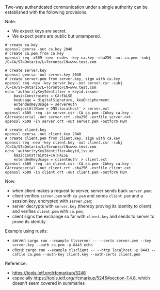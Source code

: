 Two-way authenticated communication under a single authority can be established with the following provisions.

Note:
- We expect keys are secret.
- We expect pems are public but untampered.

```
# create ca.key
openssl genrsa -out ca.key 2048
# create ca.pem from ca.key
openssl req -x509 -new -nodes -key ca.key -sha256 -out ca.pem -subj /C=CA/ST=Ontario/L=Toronto/CN=www.test.com

# create server.key
openssl genrsa -out server.key 2048
# create server.pem from server.key, sign with ca.key
openssl req -new -key server.key -out server.csr -subj /C=CA/ST=Ontario/L=Toronto/CN=www.test.com
echo 'authorityKeyIdentifier = keyid,issuer
	basicConstraints = CA:FALSE
	keyUsage = digitalSignature, keyEncipherment
	extendedKeyUsage = serverAuth
	subjectAltName = DNS:localhost' > server.ext
openssl x509 -req -in server.csr -CA ca.pem -CAkey ca.key -CAcreateserial -out server.crt -sha256 -extfile server.ext
openssl x509 -in server.crt -out server.pem -outform PEM

# create client.key
openssl genrsa -out client.key 2048
# create client.pem from client.key, sign with ca.key
openssl req -new -key client.key -out client.csr -subj /C=CA/ST=Ontario/L=Toronto/CN=www.test.com
echo 'authorityKeyIdentifier=keyid,issuer
	basicConstraints=CA:FALSE
	extendedKeyUsage = clientAuth' > client.ext
openssl x509 -req -in client.csr -CA ca.pem -CAkey ca.key -CAcreateserial -out client.crt -sha256 -extfile client.ext
openssl x509 -in client.crt -out client.pem -outform PEM
```

Now:
- when client makes a request to server, server sends back `server.pem`;
- client verifies `server.pem` with `ca.pem` and sends `client.pem` and a session key, encrypted with `server.pem`;
- server decrypts with `server.key` (thereby proving its identity to client) and verifies `client.pem` with `ca.pem`;
- client signs the exchange so far with `client.key` and sends to server to prove its identity.

Example using rustls:
- server: `cargo run --example tlsserver -- --certs server.pem --key server.key --auth ca.pem -p 8443 echo`
- client: `cargo run --example tlsclient -- --http localhost -p 8443 --cafile ca.pem --auth-key client.key --auth-certs client.pem`

Reference:
- https://tools.ietf.org/rfcmarkup/5246
- especially https://tools.ietf.org/rfcmarkup/5246#section-7.4.8, which doesn't seem covered in summaries
